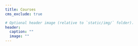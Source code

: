 ```yaml
---
title: Courses
cms_exclude: true

# Optional header image (relative to `static/img/` folder).
header:
  caption: ""
  image: ""
---
```


